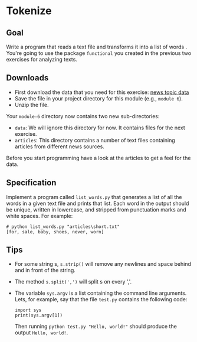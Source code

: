 # Tokenize

## Goal

Write a program that reads a text file and transforms it into a list of words . You're going to use the package `functional` you created in the previous two exercises for analyzing texts.

## Downloads

* First download the data that you need for this exercise: [news topic data](../downloads/news-topic-data.zip)
* Save the file in your project directory for this module (e.g., `module 6`).
* Unzip the file.

Your `module-6` directory now contains two new sub-directories:

* `data`: We will ignore this directory for now. It contains files for the next exercise.
* `articles`: This directory contains a  number of text files containing articles from different news sources.

Before you start programming have a look at the articles to get a feel for the data.

## Specification

Implement a program called `list_words.py` that generates a list of all the words in a given text file and prints that list. Each word in the output should be unique, written in lowercase, and stripped from punctuation marks and white spaces. For example:

```
# python list_words.py "articles\short.txt"
[for, sale, baby, shoes, never, worn]
```

## Tips

* For some string s, `s.strip()` will remove any newlines and space behind and in front of the string.
* The method `s.split(',')` will split s on every ','.
* The variable `sys.argv` is a list containing the command line arguments. Lets, for example, say that the file `test.py` contains the following code:

  ```
  import sys
  print(sys.argv[1])
  ```

  Then running `python test.py "Hello, world!"` should produce the output `Hello, world!`.

